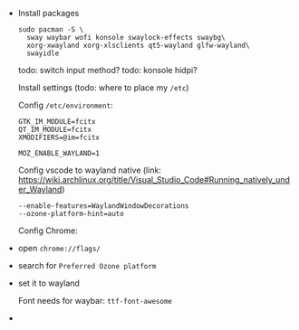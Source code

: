 - Install packages
  ```
  sudo pacman -S \
    sway waybar wofi konsole swaylock-effects swaybg\
    xorg-xwayland xorg-xlsclients qt5-wayland glfw-wayland\
    swayidle
  ```
  
  todo: switch input method?
  todo: konsole hidpi?
  
  Install settings (todo: where to place my `/etc`)
  
  Config `/etc/environment`:
  ```
  GTK_IM_MODULE=fcitx
  QT_IM_MODULE=fcitx
  XMODIFIERS=@im=fcitx
  
  MOZ_ENABLE_WAYLAND=1
  ```
  
  Config vscode to wayland native (link: https://wiki.archlinux.org/title/Visual_Studio_Code#Running_natively_under_Wayland)
  ```
  --enable-features=WaylandWindowDecorations
  --ozone-platform-hint=auto
  ```
  
  Config Chrome:
- open `chrome://flags/`
- search for `Preferred Ozone platform`
- set it to wayland
  
  Font needs for waybar: `ttf-font-awesome`
-